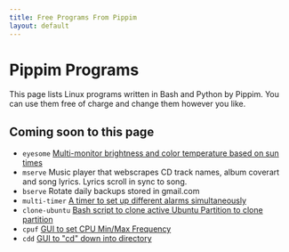 ```yaml
---
title: Free Programs From Pippim
layout: default
---
```

# Pippim Programs

This page lists Linux programs written in Bash and Python by Pippim. 
You can use them free of charge and change them however you like.


## Coming soon to this page

- `eyesome` [Multi-monitor brightness and color temperature based on sun times](https://askubuntu.com/questions/829814/set-initial-startup-background-brightness-depending-on-daytime)
- `mserve` Music player that webscrapes CD track names, album coverart and song lyrics. Lyrics scroll in sync to song.
- `bserve` Rotate daily backups stored in gmail.com
- `multi-timer` [A timer to set up different alarms simultaneously](https://askubuntu.com/questions/1039357/a-timer-to-set-up-different-alarms-simultaneosly/1039377#1039377)
- `clone-ubuntu` [Bash script to clone active Ubuntu Partition to clone partition](https://askubuntu.com/questions/1028604/bash-script-to-backup-clone-ubuntu-to-another-partition/1028605#1028605)
- `cpuf` [GUI to set CPU Min/Max Frequency](https://askubuntu.com/questions/1141605/gui-or-simple-bash-script-to-throttle-the-cpu/1142671#1142671)
- `cdd` [GUI to "cd" down into directory](https://askubuntu.com/questions/930334/how-can-i-move-down-one-directory/1276376#1276376)
